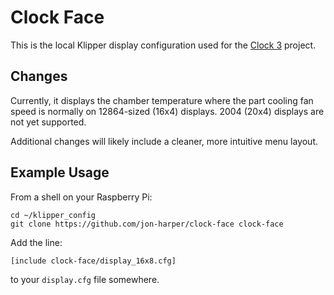 # Clock Face

This is the local Klipper display configuration used for the [Clock 3](https://github.com/jon-harper/clock-3) project.

## Changes

Currently, it displays the chamber temperature where the part cooling fan speed is normally on 12864-sized (16x4) displays. 2004 (20x4) displays are not yet supported.

Additional changes will likely include a cleaner, more intuitive menu layout.

## Example Usage

From a shell on your Raspberry Pi:

```
cd ~/klipper_config
git clone https://github.com/jon-harper/clock-face clock-face
```

Add the line:

    [include clock-face/display_16x8.cfg]
	
to your `display.cfg` file somewhere.